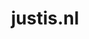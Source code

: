 ---
layout: post
title:  "justis.nl"
internal_url:  "/dutchgov/justis.nl.html"
categories: dutchgov
---